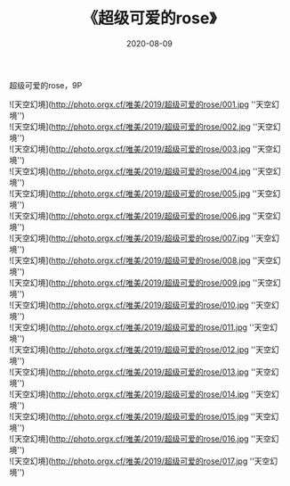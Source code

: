 ﻿---
layout: post
title:  《超级可爱的rose》
date:   2020-08-09
img: http://photo.orgx.cf/唯美/2019/超级可爱的rose/000.jpg
tags: [美女, 清纯, 唯美]
---

超级可爱的rose，9P



![天空幻境](http://photo.orgx.cf/唯美/2019/超级可爱的rose/001.jpg ''天空幻境'') <br>
![天空幻境](http://photo.orgx.cf/唯美/2019/超级可爱的rose/002.jpg ''天空幻境'') <br>
![天空幻境](http://photo.orgx.cf/唯美/2019/超级可爱的rose/003.jpg ''天空幻境'') <br>
![天空幻境](http://photo.orgx.cf/唯美/2019/超级可爱的rose/004.jpg ''天空幻境'') <br>
![天空幻境](http://photo.orgx.cf/唯美/2019/超级可爱的rose/005.jpg ''天空幻境'') <br>
![天空幻境](http://photo.orgx.cf/唯美/2019/超级可爱的rose/006.jpg ''天空幻境'') <br>
![天空幻境](http://photo.orgx.cf/唯美/2019/超级可爱的rose/007.jpg ''天空幻境'') <br>
![天空幻境](http://photo.orgx.cf/唯美/2019/超级可爱的rose/008.jpg ''天空幻境'') <br>
![天空幻境](http://photo.orgx.cf/唯美/2019/超级可爱的rose/009.jpg ''天空幻境'') <br>
![天空幻境](http://photo.orgx.cf/唯美/2019/超级可爱的rose/010.jpg ''天空幻境'') <br>
![天空幻境](http://photo.orgx.cf/唯美/2019/超级可爱的rose/011.jpg ''天空幻境'') <br>
![天空幻境](http://photo.orgx.cf/唯美/2019/超级可爱的rose/012.jpg ''天空幻境'') <br>
![天空幻境](http://photo.orgx.cf/唯美/2019/超级可爱的rose/013.jpg ''天空幻境'') <br>
![天空幻境](http://photo.orgx.cf/唯美/2019/超级可爱的rose/014.jpg ''天空幻境'') <br>
![天空幻境](http://photo.orgx.cf/唯美/2019/超级可爱的rose/015.jpg ''天空幻境'') <br>
![天空幻境](http://photo.orgx.cf/唯美/2019/超级可爱的rose/016.jpg ''天空幻境'') <br>
![天空幻境](http://photo.orgx.cf/唯美/2019/超级可爱的rose/017.jpg ''天空幻境'') <br>